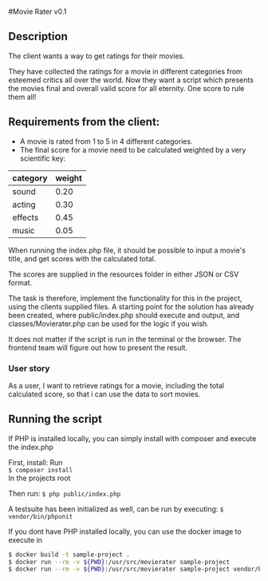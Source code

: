 #Movie Rater v0.1

## Description
The client wants a way to get ratings for their movies. 

They have collected the ratings for a movie in different categories from esteemed critics all over the world. 
Now they want a script which presents the movies final and overall valid score for all eternity. One score to rule them all!

## Requirements from the client:
 - A movie is rated from 1 to 5 in 4 different categories. 
 - The final score for a movie need to be calculated weighted by a very scientific key:

| category | weight |
|---|---|
|sound|0.20|
|acting|0.30|
|effects|0.45|
|music|0.05|

When running the index.php file, it should be possible to input a movie's title, and get scores with the calculated total.

The scores are supplied in the resources folder in either JSON or CSV format.

The task is therefore, implement the functionality for this in the project, using the clients supplied files. 
A starting point for the solution has already been created, where public/index.php should execute and output, and classes/Movierater.php can be used for the logic if you wish. 

It does not matter if the script is run in the terminal or the browser. The frontend team will figure out how to present the result.

### User story

As a user, I want to retrieve ratings for a movie, including the total calculated score, so that i can use the data to sort movies.
 

## Running the script

If PHP is installed locally, you can simply install with composer and execute the index.php

First, install: 
Run  
`$ composer install`  
In the projects root

Then run: `$ php public/index.php`

A testsuite has been initialized as well, can be run by executing:
`$ vendor/bin/phpunit`

If you dont have PHP installed locally, you can use the docker image to execute in

```bash
$ docker build -t sample-project .
$ docker run --rm -v ${PWD}:/usr/src/movierater sample-project
$ docker run --rm -v ${PWD}:/usr/src/movierater sample-project vendor/bin/phpunit
```

